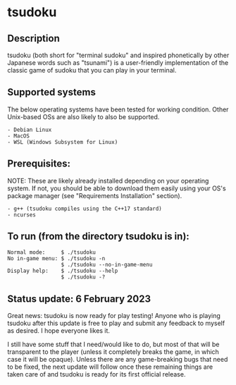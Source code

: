 # tsudoku

## Description

<p>tsudoku (both short for "terminal sudoku" and inspired phonetically by other Japanese words such as "tsunami") is a user-friendly implementation of the classic game of sudoku that you can play in your terminal.</p>

## Supported systems

<p>The below operating systems have been tested for working condition. Other Unix-based OSs are also likely to also be supported.</p>

    - Debian Linux
    - MacOS
    - WSL (Windows Subsystem for Linux)

## Prerequisites:

<p>NOTE: These are likely already installed depending on your operating system. If not, you should be able to download them easily using your OS's package manager (see "Requirements Installation" section).</p>

    - g++ (tsudoku compiles using the C++17 standard)
    - ncurses
              
## To run (from the directory tsudoku is in):
    Normal mode:     $ ./tsudoku
    No in-game menu: $ ./tsudoku -n
                     $ ./tsudoku --no-in-game-menu
    Display help:    $ ./tsudoku --help
                     $ ./tsudoku -?

## Status update: 6 February 2023

Great news: tsudoku is now ready for play testing! Anyone who is playing tsudoku after this update is free to play and submit any feedback to myself as desired. I hope everyone likes it.

I still have some stuff that I need/would like to do, but most of that will be transparent to the player (unless it completely breaks the game, in which case it will be opaque). Unless there are any game-breaking bugs that need to be fixed, the next update will follow once these remaining things are taken care of and tsudoku is ready for its first official release.
